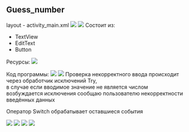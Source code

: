 ﻿## Guess_number

layout - activity_main.xml
![](git-img/img.png)
![](git-img/img_8.png)
Состоит из:
* TextView
* EditText
* Button

Ресурсы: 
![](git-img/img_3.png)

Код программы:
![](git-img/img_1.png)
![](git-img/img_2.png)
Проверка некорректного ввода происходит через обработчик исключений Try, \
в случае если вводимое значение не является числом \
возбуждается исключения сообщаю пользователю некорректности введённых данных


Оператор Switch обрабатывает оставшиеся события

![](git-img/img_4.png)
![](git-img/img_5.png)
![](git-img/img_6.png)
![](git-img/img_7.png)

